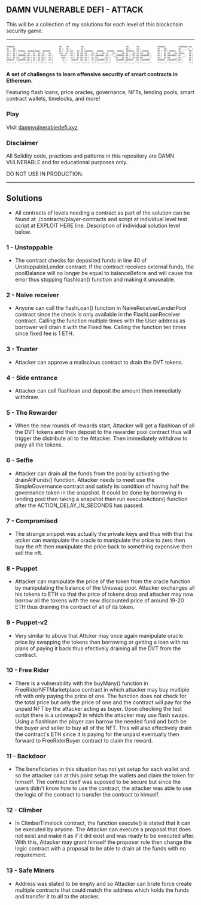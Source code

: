 ## DAMN VULNERABLE DEFI - ATTACK

This will be a collection of my solutions for each level of this blockchain security game.

---

![](cover.png)

**A set of challenges to learn offensive security of smart contracts in Ethereum.**

Featuring flash loans, price oracles, governance, NFTs, lending pools, smart contract wallets, timelocks, and more!

### Play

Visit [damnvulnerabledefi.xyz](https://damnvulnerabledefi.xyz)

### Disclaimer

All Solidity code, practices and patterns in this repository are DAMN VULNERABLE and for educational purposes only.

DO NOT USE IN PRODUCTION.

---

## Solutions

- All contracts of levels needing a contract as part of the solution can be found at ./contracts/player-contracts and script at individual level test script at EXPLOIT HERE line. Description of individual solution level below.

### 1 - Unstoppable

- The contract checks for deposited funds in line 40 of UnstoppableLender contract. If the contract receives external funds, the poolBalance will no longer be equal to balanceBefore and will cause the error thus stopping flashloan() function and making it unuseable.

### 2 - Naive receiver

- Anyone can call the flashLoan() function in NaiveReceiverLenderPool contract since the check is only available in the FlashLoanReceiver contract. Calling the function multiple times with the User address as borrower will drain it with the Fixed fee. Calling the function ten times since fixed fee is 1 ETH.

### 3 - Truster

- Attacker can approve a maliscious contract to drain the DVT tokens.

### 4 - Side entrance

- Attacker can call flashloan and deposit the amount then immediatly withdraw.

### 5 - The Rewarder

- When the new rounds of rewards start, Attacker will get a flashloan of all the DVT tokens and then deposit to the rewarder pool contract thus will trigger the distribute all to the Attacker. Then immediately withdraw to payy all the tokens.

### 6 - Selfie

- Attacker can drain all the funds from the pool by activating the drainAllFunds() function. Attacker needs to meet use the SimpleGovernance contract and satisfy its condition of having half the governance token in the snapshot. It could be done by borrowing in lending pool then taking a snapshot then run executeAction() function after the ACTION_DELAY_IN_SECONDS has passed.

### 7 - Compromised

- The strange snippet was actually the private keys and thus with that the atcker can manipulate the oracle to manipulate the price to zero then buy the nft then manipulate the price back to something expensive then sell the nft.

### 8 - Puppet

- Attacker can manipulate the price of the token from the oracle function by manipulating the balance of the Uniswap pool. Attacker exchanges all his tokens to ETH so that the price of tokens drop and attacker may now borrow all the tokens with the new discounted price of around 19-20 ETH thus draining the contract of all of its token.

### 9 - Puppet-v2

- Very similar to above that Attcker may once again manipulate oracle price by swapping the tokens then borrowing or getting a loan with no plans of paying it back thus efectively draining all the DVT from the contract.

### 10 - Free Rider

- There is a vulnerability with the buyMany() function in FreeRiderNFTMarketplace contract in which attacker may buy multiple nft with only paying the price of one. The function does not check for the total price but only the price of one and the contract will pay for the unpaid NFT by the attacker acting as buyer. Upon checking the test script there is a uniswapv2 in which the attacker may use flash swaps. Using a flashloan the player can barrow the needed fund and both be the buyer and seller to buy all of the NFT. This will also effectively drain the contract's ETH since it is paying for the unpaid eventually then forward to FreeRiderBuyer contract to claim the reward.

### 11 - Backdoor

- The beneficiaries in this situation has not yet setup for each wallet and so the attacker can at this point setup the wallets and claim the token for himself. The contract itself was suposed to be secure but since the users didn't know how to use the contract, the attacker was able to use the logic of the contract to transfer the contract to himself.

### 12 - Climber

- In ClimberTimelock contract, the function execute() is stated that it can be executed by anyone. The Attacker can execute a proposal that does not exist and make it as if it did exist and was ready to be executed after. With this, Attacker may grant himself the proposer role then change the logic contract with a proposal to be able to drain all the funds with no requirement.

### 13 - Safe Miners

- Address was stated to be empty and so Attacker can brute force create multiple contracts that could match the address which holds the funds and transfer it to all to the atacker.
